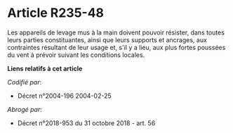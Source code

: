 # Article R235-48

Les appareils de levage mus à la main doivent pouvoir résister, dans toutes leurs parties constituantes, ainsi que leurs
supports et ancrages, aux contraintes résultant de leur usage et, s'il y a lieu, aux plus fortes poussées du vent à prévoir
suivant les conditions locales.

**Liens relatifs à cet article**

_Codifié par_:

  - Décret n°2004-196 2004-02-25

_Abrogé par_:

  - Décret n°2018-953 du 31 octobre 2018 - art. 56
